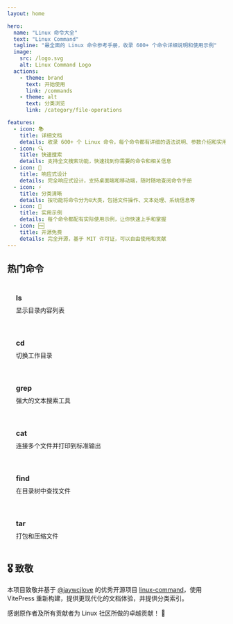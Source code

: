 ```yaml
---
layout: home

hero:
  name: "Linux 命令大全"
  text: "Linux Command"
  tagline: "最全面的 Linux 命令参考手册，收录 600+ 个命令详细说明和使用示例"
  image:
    src: /logo.svg
    alt: Linux Command Logo
  actions:
    - theme: brand
      text: 开始使用
      link: /commands
    - theme: alt
      text: 分类浏览
      link: /category/file-operations

features:
  - icon: 📚
    title: 详细文档
    details: 收录 600+ 个 Linux 命令，每个命令都有详细的语法说明、参数介绍和实用示例
  - icon: 🔍
    title: 快速搜索
    details: 支持全文搜索功能，快速找到你需要的命令和相关信息
  - icon: 📱
    title: 响应式设计
    details: 完全响应式设计，支持桌面端和移动端，随时随地查阅命令手册
  - icon: ⚡
    title: 分类清晰
    details: 按功能将命令分为8大类，包括文件操作、文本处理、系统信息等
  - icon: 🎯
    title: 实用示例
    details: 每个命令都配有实际使用示例，让你快速上手和掌握
  - icon: 🆓
    title: 开源免费
    details: 完全开源，基于 MIT 许可证，可以自由使用和贡献
---
```


## 热门命令

<div class="command-grid">
  <a href="/command/ls" class="command-card">
    <h3>ls</h3>
    <p>显示目录内容列表</p>
  </a>
  <a href="/command/cd" class="command-card">
    <h3>cd</h3>
    <p>切换工作目录</p>
  </a>
  <a href="/command/grep" class="command-card">
    <h3>grep</h3>
    <p>强大的文本搜索工具</p>
  </a>
  <a href="/command/cat" class="command-card">
    <h3>cat</h3>
    <p>连接多个文件并打印到标准输出</p>
  </a>
  <a href="/command/find" class="command-card">
    <h3>find</h3>
    <p>在目录树中查找文件</p>
  </a>
  <a href="/command/tar" class="command-card">
    <h3>tar</h3>
    <p>打包和压缩文件</p>
  </a>
</div>

## 🎖️ 致敬

本项目致敬并基于 [@jaywcjlove](https://github.com/jaywcjlove) 的优秀开源项目 [linux-command](https://github.com/jaywcjlove/linux-command)，使用 VitePress 重新构建，提供更现代化的文档体验，并提供分类索引。

感谢原作者及所有贡献者为 Linux 社区所做的卓越贡献！ 🙏

<style>
.command-grid {
  display: grid;
  grid-template-columns: repeat(auto-fit, minmax(250px, 1fr));
  gap: 16px;
  margin: 24px 0;
}

.command-card {
  padding: 20px;
  border: 1px solid var(--vp-c-border);
  border-radius: 8px;
  text-decoration: none;
  color: inherit;
  transition: all 0.2s;
}

.command-card:hover {
  border-color: var(--vp-c-brand);
  box-shadow: 0 4px 16px var(--vp-shadow-2);
}

.command-card h3 {
  margin: 0 0 8px 0;
  color: var(--vp-c-brand);
  font-family: var(--vp-font-family-mono);
}

.command-card p {
  margin: 0;
  color: var(--vp-c-text-2);
  font-size: 14px;
}
</style>
